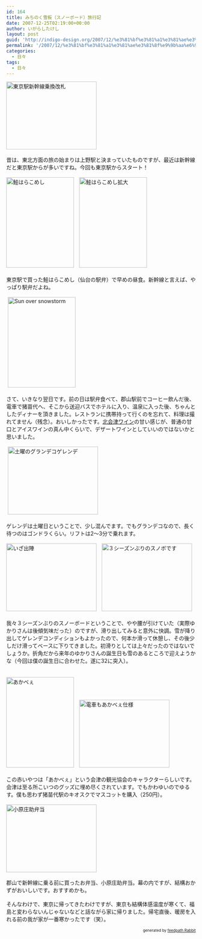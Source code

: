 ```yaml
---
id: 164
title: みちのく雪板（スノーボード）旅行記
date: 2007-12-25T02:19:00+00:00
author: いがらしたけし
layout: post
guid: 'http://indigo-design.org/2007/12/%e3%81%bf%e3%81%a1%e3%81%ae%e3%81%8f%e9%9b%aa%e6%9d%bf%ef%bc%88%e3%82%b9%e3%83%8e%e3%83%bc%e3%83%9c%e3%83%bc%e3%83%89%ef%bc%89%e6%97%85%e8%a1%8c%e8%a8%98/'
permalink: '/2007/12/%e3%81%bf%e3%81%a1%e3%81%ae%e3%81%8f%e9%9b%aa%e6%9d%bf%ef%bc%88%e3%82%b9%e3%83%8e%e3%83%bc%e3%83%9c%e3%83%bc%e3%83%89%ef%bc%89%e6%97%85%e8%a1%8c%e8%a8%98/'
categories:
  - 日々
tags:
  - 日々
---
```

<a href="http://photozou.jp/photo/show/120767/6445252"><img src="http://art1.photozou.jp/pub/767/120767/photo/6445252.jpg" alt="東京駅新幹線乗換改札" style="border: 0pt none" height="180" width="240"></a><br /><br />昔は、東北方面の旅の始まりは上野駅と決まっていたものですが、最近は新幹線だと東京駅からが多いですね。今回も東京駅からスタート！<br /><br /><a href="http://photozou.jp/photo/show/120767/6445252"></a><a href="http://photozou.jp/mypage/top/120767"></a><a href="http://photozou.jp/photo/show/120767/6445257"><img src="http://art2.photozou.jp/pub/767/120767/photo/6445257.jpg" alt="鮭はらこめし" style="border: 0pt none" height="240" width="180"></a>　<a href="http://photozou.jp/photo/show/120767/6445262"><img src="http://art3.photozou.jp/pub/767/120767/photo/6445262.jpg" alt="鮭はらこめし拡大" style="border: 0pt none" height="240" width="180"></a><br /><br />東京駅で買った鮭はらこめし（仙台の駅弁）で早めの昼食。新幹線と言えば、やっぱり駅弁だよね。<br /><br />&nbsp;<a href="http://photozou.jp/photo/show/120767/6445253"><img src="http://art5.photozou.jp/pub/767/120767/photo/6445253.jpg" alt="Sun over snowstorm" style="border: 0pt none" height="240" width="180"></a><br /><br />さて、いきなり翌日です。前の日は駅弁食べて、郡山駅前でコーヒー飲んだ後、電車で猪苗代へ、そこから送迎バスでホテルに入り、温泉に入った後、ちゃんとしたディナーを頂きました。レストランに携帯持って行くのを忘れて、料理は撮れてません（残念）。おいしかったです。<a href="http://shop.yumetenpo.jp/goods/d/sake-matuya.com/g/kitaaizuwine_01/index.shtml">北会津ワイン</a>の甘い感じが、普通の甘口とアイスワインの真ん中くらいで、デザートワインとしていいのではないかと思いました。<br /><br /><a href="http://photozou.jp/photo/show/120767/6445253"></a><a href="http://photozou.jp/mypage/top/120767"></a>&nbsp;<a href="http://photozou.jp/photo/show/120767/6445254"><img src="http://art5.photozou.jp/pub/767/120767/photo/6445254.jpg" alt="土曜のグランデコゲレンデ" style="border: 0pt none" height="180" width="240"></a><br /><br />ゲレンデは土曜日ということで、少し混んでます。でもグランデコなので、長く待つのはゴンドラくらい。リフトは2〜3分で乗れます。<br /><br /><a href="http://photozou.jp/photo/show/120767/6445263"><img src="http://art6.photozou.jp/pub/767/120767/photo/6445263.jpg" alt="いざ出陣" style="border: 0pt none" height="180" width="240"></a>　<a href="http://photozou.jp/photo/show/120767/6445261"><img src="http://art1.photozou.jp/pub/767/120767/photo/6445261.jpg" alt="３シーズンぶりのスノボです" style="border: 0pt none" height="180" width="240"></a><br /><a href="http://photozou.jp/photo/show/120767/6445261"></a><a href="http://photozou.jp/photo/show/120767/6445262"></a><a href="http://photozou.jp/mypage/top/120767"></a>&nbsp;<a href="http://photozou.jp/photo/show/120767/6445263"></a><br />我々３シーズンぶりのスノーボードということで、やや腰が引けていた（実際ゆかりさんは後傾気味だった）のですが、滑り出してみると意外に快調。雪が降り出してゲレンデコンディションもよかったので、何本か滑って休憩し、その後少しだけ滑ってベースに下りてきました。初滑りとしては上々だったのではないでしょうか。折角だから来年のゆかりさんの誕生日も雪のあるところで迎えようかな（今回は僕の誕生日に合わせた。遂に32に突入）。<br /><a href="http://photozou.jp/photo/show/120767/6445263"></a><a href="http://photozou.jp/photo/show/120767/6445257"></a><br /><a href="http://photozou.jp/photo/show/120767/6445257"></a><a href="http://photozou.jp/photo/show/120767/6445258"></a><br /><a href="http://photozou.jp/photo/show/120767/6445258"></a><a href="http://photozou.jp/mypage/top/120767"></a><img src="http://art6.photozou.jp/pub/767/120767/photo/6445259.jpg" alt="あかべぇ" style="border: 0pt none" height="240" width="180">　<a href="http://photozou.jp/photo/show/120767/6445259"></a><a href="http://photozou.jp/mypage/top/120767"></a><a href="http://photozou.jp/photo/show/120767/6445264"><img src="http://art1.photozou.jp/pub/767/120767/photo/6445264.jpg" alt="電車もあかべぇ仕様" style="border: 0pt none" height="180" width="240"></a><br /><br />この赤いやつは「あかべぇ」という会津の観光協会のキャラクターらしいです。会津は至る所こいつのグッズに埋め尽くされています。でもかわゆいのでゆるす。僕も思わず猪苗代駅のキオスクでマスコットを購入（250円）。<br /><br /><a href="http://photozou.jp/photo/show/120767/6445258"><img src="http://art2.photozou.jp/pub/767/120767/photo/6445258.jpg" alt="小原庄助弁当" style="border: 0pt none" height="180" width="240"></a><br /><a href="http://photozou.jp/photo/show/120767/6445264"></a><br />郡山で新幹線に乗る前に買ったお弁当、小原庄助弁当。幕の内ですが、結構おかずがおいしいです。おすすめかも。<br /><br />そんなわけで、東京に帰ってきたわけですが、東京も結構体感温度が寒くて、福島と変わらないんじゃないなどと話ながら家に帰りました。帰宅直後、暖房を入れる前の我が家が一番寒かったです（笑）。<br /><a href="http://photozou.jp/mypage/top/120767"></a><!--feedpath info start--><div style="text-align: right;font-size: 10px">&nbsp;&nbsp;<span>generated by <a href="http://feedpath.jp" title="feedpath Rabbit" target="_blank">feedpath Rabbit</a></span></div><!--feedpath info end-->